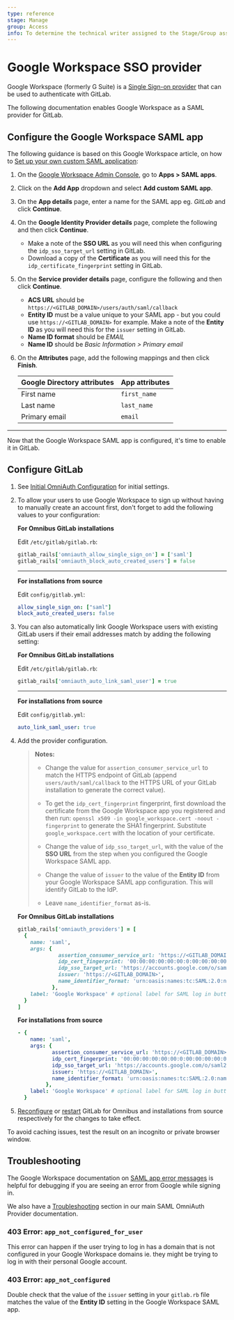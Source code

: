 ```yaml
---
type: reference
stage: Manage
group: Access
info: To determine the technical writer assigned to the Stage/Group associated with this page, see https://about.gitlab.com/handbook/engineering/ux/technical-writing/#assignments
---
```


# Google Workspace SSO provider

Google Workspace (formerly G Suite) is a [Single Sign-on provider](https://support.google.com/a/answer/60224?hl=en) that can be used to authenticate
with GitLab.

The following documentation enables Google Workspace as a SAML provider for GitLab.

## Configure the Google Workspace SAML app

The following guidance is based on this Google Workspace article, on how to [Set up your own custom SAML application](https://support.google.com/a/answer/6087519?hl=en):

1. On the [Google Workspace Admin Console](https://admin.google.com), go to **Apps > SAML apps**.
1. Click on the **Add App** dropdown and select **Add custom SAML app**.
1. On the **App details** page, enter a name for the SAML app eg. *GitLab* and click **Continue**.
1. On the **Google Identity Provider details** page, complete the following and then click **Continue**.
    - Make a note of the **SSO URL** as you will need this when configuring the `idp_sso_target_url` setting in GitLab.
    - Download a copy of the **Certificate** as you will need this for the `idp_certificate_fingerprint` setting in GitLab.
1. On the **Service provider details** page, configure the following and then click **Continue**.
    - **ACS URL** should be `https://<GITLAB_DOMAIN>/users/auth/saml/callback`
    - **Entity ID** must be a value unique to your SAML app - but you could use `https://<GITLAB_DOMAIN>` for example. Make a note of the **Entity ID** as you will need this for the `issuer` setting in GitLab.
    - **Name ID format** should be *EMAIL*
    - **Name ID** should be *Basic Information > Primary email*
1. On the **Attributes** page, add the following mappings and then click **Finish**.

    | Google Directory attributes | App attributes |
    | :-------------------------- |:---------------|
    | First name                  | `first_name`   |
    | Last name                   | `last_name`    |
    | Primary email               | `email`        |

---

Now that the Google Workspace SAML app is configured, it's time to enable it in GitLab.

## Configure GitLab

1. See [Initial OmniAuth Configuration](../integration/omniauth.md#initial-omniauth-configuration)
   for initial settings.

1. To allow your users to use Google Workspace to sign up without having to manually create
   an account first, don't forget to add the following values to your
   configuration:

   **For Omnibus GitLab installations**

   Edit `/etc/gitlab/gitlab.rb`:

   ```ruby
   gitlab_rails['omniauth_allow_single_sign_on'] = ['saml']
   gitlab_rails['omniauth_block_auto_created_users'] = false
   ```

   ---

   **For installations from source**

   Edit `config/gitlab.yml`:

   ```yaml
   allow_single_sign_on: ["saml"]
   block_auto_created_users: false
   ```

1. You can also automatically link Google Workspace users with existing GitLab users if
   their email addresses match by adding the following setting:

   **For Omnibus GitLab installations**

   Edit `/etc/gitlab/gitlab.rb`:

   ```ruby
   gitlab_rails['omniauth_auto_link_saml_user'] = true
   ```

   ---

   **For installations from source**

   Edit `config/gitlab.yml`:

   ```yaml
   auto_link_saml_user: true
   ```

1. Add the provider configuration.

   >**Notes:**
   >
   >- Change the value for `assertion_consumer_service_url` to match the HTTPS endpoint
   >  of GitLab (append `users/auth/saml/callback` to the HTTPS URL of your GitLab
   >  installation to generate the correct value).
   >
   >- To get the `idp_cert_fingerprint` fingerprint, first download the
   >  certificate from the Google Workspace app you registered and then run:
   >  `openssl x509 -in google_workspace.cert -noout -fingerprint` to generate the SHA1 fingerprint.
   >  Substitute `google_workspace.cert` with the location of your certificate.
   >
   >- Change the value of `idp_sso_target_url`, with the value of the
   >  **SSO URL** from the step when you configured the Google Workspace SAML app.
   >
   >- Change the value of `issuer` to the value of the **Entity ID** from your Google Workspace SAML app configuration. This will identify GitLab
   >  to the IdP.
   >
   >- Leave `name_identifier_format` as-is.

   **For Omnibus GitLab installations**

   ```ruby
   gitlab_rails['omniauth_providers'] = [
     {
       name: 'saml',
       args: {
                assertion_consumer_service_url: 'https://<GITLAB_DOMAIN>/users/auth/saml/callback',
                idp_cert_fingerprint: '00:00:00:00:00:00:0:00:00:00:00:00:00:00:00:00',
                idp_sso_target_url: 'https://accounts.google.com/o/saml2/idp?idpid=00000000',
                issuer: 'https://<GITLAB_DOMAIN>',
                name_identifier_format: 'urn:oasis:names:tc:SAML:2.0:nameid-format:emailAddress'
              },
       label: 'Google Workspace' # optional label for SAML log in button, defaults to "Saml"
     }
   ]
   ```

   **For installations from source**

   ```yaml
   - {
       name: 'saml',
       args: {
              assertion_consumer_service_url: 'https://<GITLAB_DOMAIN>/users/auth/saml/callback',
              idp_cert_fingerprint: '00:00:00:00:00:00:0:00:00:00:00:00:00:00:00:00',
              idp_sso_target_url: 'https://accounts.google.com/o/saml2/idp?idpid=00000000',
              issuer: 'https://<GITLAB_DOMAIN>',
              name_identifier_format: 'urn:oasis:names:tc:SAML:2.0:nameid-format:emailAddress'
            },
       label: 'Google Workspace' # optional label for SAML log in button, defaults to "Saml"
     }
   ```

1. [Reconfigure](../administration/restart_gitlab.md#omnibus-gitlab-reconfigure) or [restart](../administration/restart_gitlab.md#installations-from-source) GitLab for Omnibus and installations
   from source respectively for the changes to take effect.

To avoid caching issues, test the result on an incognito or private browser window.

## Troubleshooting

The Google Workspace documentation on [SAML app error messages](https://support.google.com/a/answer/6301076?hl=en) is helpful for debugging if you are seeing an error from Google while signing in.

We also have a [Troubleshooting](../integration/saml.md#troubleshooting) section in our main SAML OmniAuth Provider documentation.

### 403 Error: `app_not_configured_for_user`

This error can happen if the user trying to log in has a domain that is not configured in your Google Workspace domains ie. they might be trying to log in with their personal Google account.

### 403 Error: `app_not_configured`

Double check that the value of the `issuer` setting in your `gitlab.rb` file matches the value of the **Entity ID** setting in the Google Workspace SAML app.
